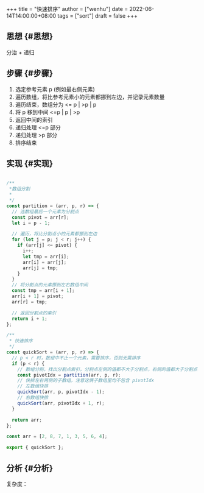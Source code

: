 +++
title = "快速排序"
author = ["wenhu"]
date = 2022-06-14T14:00:00+08:00
tags = ["sort"]
draft = false
+++

## 思想 {#思想}

分治 + 递归


## 步骤 {#步骤}

1.  选定参考元素 p (例如最右侧元素)
2.  遍历数组，将比参考元素小的元素都挪到左边，并记录元素数量
3.  遍历结束，数组分为 &lt;= p | &gt;p | p
4.  将 p 移到中间 &lt;=p | p | &gt;p
5.  返回中间的索引
6.  递归处理 &lt;=p 部分
7.  递归处理 &gt;p 部分
8.  排序结束


## 实现 {#实现}

```js

/**
 *数组分割
 *
 */
const partition = (arr, p, r) => {
  // 选数组最后一个元素为分割点
  const pivot = arr[r];
  let i = p - 1;

  // 遍历，将比分割点小的元素都挪到左边
  for (let j = p; j < r; j++) {
    if (arr[j] <= pivot) {
      i++;
      let tmp = arr[i];
      arr[i] = arr[j];
      arr[j] = tmp;
    }
  }
  // 将分割点的元素挪到左右数组中间
  const tmp = arr[i + 1];
  arr[i + 1] = pivot;
  arr[r] = tmp;

  // 返回分割点的索引
  return i + 1;
};

/**
 * 快速排序
 */
const quickSort = (arr, p, r) => {
  // p < r 时，数组中不止一个元素，需要排序，否则无需排序
  if (p < r) {
    // 数组分割，找出分割点索引，分割点左侧的值都不大于分割点，右侧的值都大于分割点
    const pivotIdx = partition(arr, p, r);
    // 快排左右两侧的子数组，注意这俩子数组里均不包含 pivotIdx
    // 左数组快排
    quickSort(arr, p, pivotIdx - 1);
    // 右数组快排
    quickSort(arr, pivotIdx + 1, r);
  }

  return arr;
};

const arr = [2, 8, 7, 1, 3, 5, 6, 4];

export { quickSort };

```


## 分析 {#分析}

复杂度：
